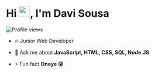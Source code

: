 <h1 align="left">Hi <img src="https://raw.githubusercontent.com/kaueMarques/kaueMarques/master/hi.gif" height="30px">, I'm Davi Sousa</h1>
<p align="left"> <img src="https://komarev.com/ghpvc/?username=maykbrito&color=yellow" alt="Profile views" /> </p>

- 🔥 Junior Web Developer  

- 💬 Ask me about **JavaScript, HTML, CSS, SQL, Node.JS**

- ⚡ Fun fact **Oneye 😜**

<!--
<br><br>
## Contact

<p align="left" style="background:yellow">
<a href="https://twitter.com/manosdavisc" target="_blank">
  <img align="center" src="https://img.shields.io/badge/-davisousa-05122A?style=flat&logo=twitter" alt="twitter"/>  
</a>
<a href="https://linkedin.com/in/davisousa31392a182" target="_blank">
  <img align="center" src="https://img.shields.io/badge/-davisousa-05122A?style=flat&logo=linkedin" alt="linkedin"/>
</a>
<a href="https://instagram.com/davi_s.c" target="_blank">
 <img align="center" src="https://img.shields.io/badge/-davisousa-05122A?style=flat&logo=instagram" alt="instagram"/>
</a>

</p>

<!--

<img width="490em" src="https://github-readme-twitter-gazf.vercel.app/api?id=maykbrito&layout=wide&show_reply=off&show_retweet=off" />


**maykbrito/maykbrito** is a ✨ _special_ ✨ repository because its `README.md` (this file) appears on your GitHub profile.

Here are some ideas to get you started:

- 🔭 I’m currently working on ...
- 🌱 I’m currently learning ...
- 👯 I’m looking to collaborate on ...
- 🤔 I’m looking for help with ...
- 💬 Ask me about ...
- 📫 How to reach me: ...
- 😄 Pronouns: ...
- ⚡ Fun fact: ...
-->
